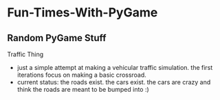 # Fun-Times-With-PyGame
Random PyGame Stuff
----------------------------------
Traffic Thing
- just a simple attempt at making a vehicular traffic simulation. the first iterations focus on making a basic crossroad.
- current status: the roads exist. the cars exist. the cars are crazy and think the roads are meant to be bumped into :)
